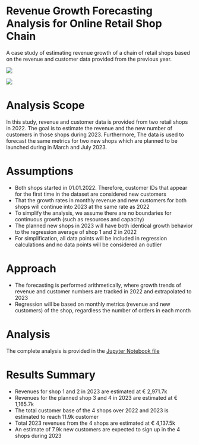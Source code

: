 # Revenue Growth Forecasting Analysis for Online Retail Shop Chain

A case study of estimating revenue growth of a chain of retail shops based on the revenue and customer data provided from the previous year.

![](img/projection_snapshot.png)

![](img/result-summary.jpg)

# Analysis Scope

In this study, revenue and customer data is provided from two retail shops in 2022. The goal is to estimate the revenue and the new number of customers in those shops during 2023. Furthermore, The data is used to forecast the same metrics for two new shops which are planned to be launched during in March and July 2023.

# Assumptions

- Both shops started in 01.01.2022. Therefore, customer IDs that appear for the first time in the dataset are considered new customers
- That the growth rates in monthly revenue and new customers for both shops will continue into 2023 at the same rate as 2022
- To simplify the analysis, we assume there are no boundaries for continuous growth (such as resources and capacity)
- The planned new shops in 2023 will have both identical growth behavior to the regression average of shop 1 and 2 in 2022
- For simplification, all data points will be included in regression calculations and no data points will be considered an outlier

# Approach

- The forecasting is performed arithmetically, where growth trends of revenue and customer numbers are tracked in 2022 and extrapolated to 2023
- Regression will be based on monthly metrics (revenue and new customers) of the shop, regardless the number of orders in each month

# Analysis

The complete analysis is provided in the [Jupyter Notebook file](revenue_forecasting.ipynb)




# Results Summary

- Revenues for shop 1 and 2 in 2023 are estimated at € 2,971.7k
- Revenues for the planned shop 3 and 4 in 2023 are estimated at € 1,165.7k
- The total customer base of the 4 shops over 2022 and 2023 is estimated to reach 11.9k customer
- Total 2023 revenues from the 4 shops are estimated at € 4,137.5k
- An estimate of 7.9k new customers are expected to sign up in the 4 shops during 2023
